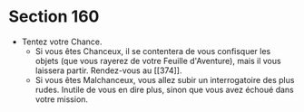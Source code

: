 # Section 160

- Tentez votre Chance.
  - Si vous êtes Chanceux, il se contentera de vous confisquer les objets (que vous rayerez de votre Feuille d'Aventure), mais il vous laissera partir. Rendez-vous au [[374]].
  - Si vous êtes Malchanceux, vous allez subir un interrogatoire des plus rudes. Inutile de vous en dire plus, sinon que vous avez échoué dans votre mission.